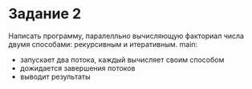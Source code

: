 # Задание 2

Написать программу, паралелльно вычисляющую факториал числа двумя способами: рекурсивным и итеративным.
main:
- запускает два потока, каждый вычисляет своим способом 
- дожидается завершения потоков
- выводит результаты
